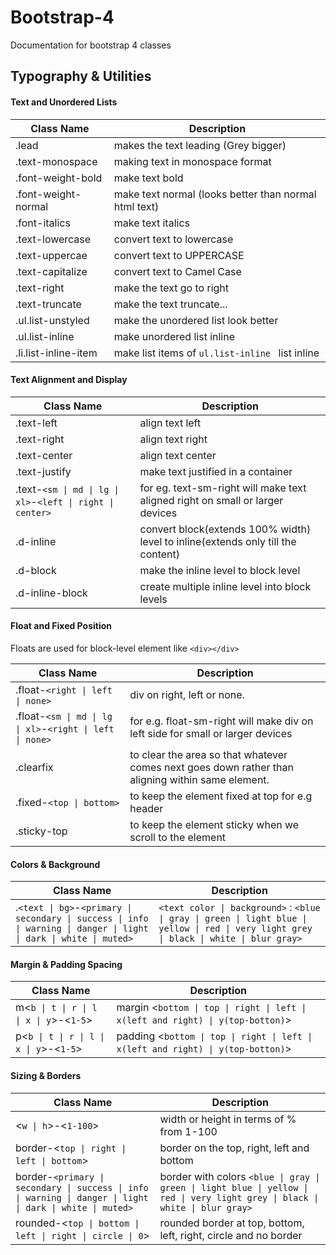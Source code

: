 # Bootstrap-4
Documentation for bootstrap 4 classes

## Typography & Utilities

#### Text and Unordered Lists

Class Name | Description
---------- | ------------
.lead | makes the text leading (Grey bigger)
.text-monospace | making text in monospace format
.font-weight-bold | make text bold
.font-weight-normal | make text normal (looks better than normal html text)
.font-italics | make text italics
.text-lowercase | convert text to lowercase
.text-uppercae | convert text to UPPERCASE
.text-capitalize | convert text to Camel Case
.text-right | make the text go to right
.text-truncate | make the text truncate...
.ul.list-unstyled | make the unordered list look better
.ul.list-inline | make unordered list inline
.li.list-inline-item | make list items of `ul.list-inline ` list inline  

#### Text Alignment and Display

Class Name | Description
---------- | -----------
.text-left | align text left
.text-right | align text right
.text-center | align text center
.text-justify | make text justified in a container
.text-`<sm \| md \| lg \| xl>`-`<left \| right \| center>` | for eg. text-sm-right will make text aligned right on small or larger devices
.d-inline | convert block(extends 100% width) level to inline(extends only till the content)
.d-block | make the inline level to block level
.d-inline-block | create multiple inline level into block levels

#### Float and Fixed Position

Floats are used for block-level element like `<div></div>`

Class Name | Description
---------- | -----------
.float-`<right \| left \| none>` | div on right, left or none.
.float-`<sm \| md \| lg \| xl>`-`<right \| left \| none>` | for e.g. float-sm-right will make div on left side for small or larger devices
.clearfix | to clear the area so that whatever comes next goes down rather than aligning within same element.
.fixed-`<top \| bottom>` | to keep the element fixed at top for e.g header
.sticky-top | to keep the element sticky when we scroll to the element

#### Colors & Background

Class Name | Description
---------- | -----------
.`<text \| bg>`-`<primary \| secondary \| success \| info \| warning \| danger \| light \| dark \| white \| muted>` | `<text color \| background>` : `<blue \| gray \| green \| light blue \| yellow \| red \| very light grey \| black \| white \| blur gray>`

#### Margin & Padding Spacing

Class Name | Description
---------- | -----------
m<`b \| t \| r \| l \| x \| y`>-<`1-5`>  | margin <`bottom \| top \| right \| left \| x(left and right) \| y(top-botton)`>
p<`b \| t \| r \| l \| x \| y`>-<`1-5`>  | padding <`bottom \| top \| right \| left \| x(left and right) \| y(top-botton)`>

#### Sizing & Borders

Class Name | Description
---------- | -----------
<`w \| h`>-<`1-100`> | width or height in terms of % from 1-100
border-<`top \| right \| left \| bottom`> | border on the top, right, left and bottom
border-`<primary \| secondary \| success \| info \| warning \| danger \| light \| dark \| white \| muted>` | border with colors `<blue \| gray \| green \| light blue \| yellow \| red \| very light grey \| black \| white \| blur gray>`
rounded-<`top \| bottom \| left \| right \| circle \| 0`> |rounded border at top, bottom, left, right, circle and no border
